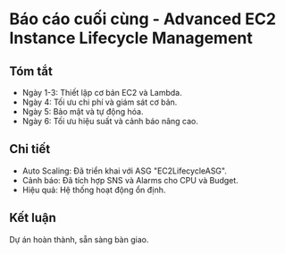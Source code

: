 # Báo cáo cuối cùng - Advanced EC2 Instance Lifecycle Management

## Tóm tắt
- Ngày 1-3: Thiết lập cơ bản EC2 và Lambda.
- Ngày 4: Tối ưu chi phí và giám sát cơ bản.
- Ngày 5: Bảo mật và tự động hóa.
- Ngày 6: Tối ưu hiệu suất và cảnh báo nâng cao.

## Chi tiết
- Auto Scaling: Đã triển khai với ASG "EC2LifecycleASG".
- Cảnh báo: Đã tích hợp SNS và Alarms cho CPU và Budget.
- Hiệu quả: Hệ thống hoạt động ổn định.

## Kết luận
Dự án hoàn thành, sẵn sàng bàn giao.
